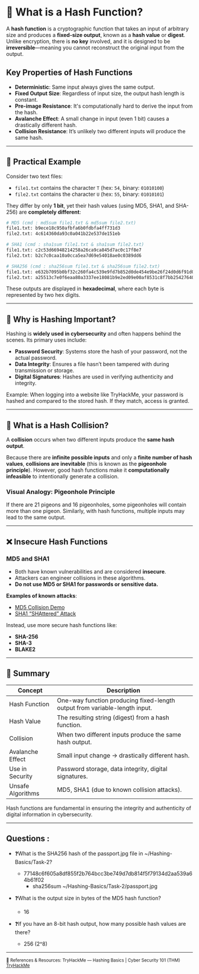 # 🧮 What is a Hash Function?

A **hash function** is a cryptographic function that takes an input of arbitrary size and produces a **fixed-size output**, known as a **hash value** or **digest**. Unlike encryption, there is **no key** involved, and it is designed to be **irreversible**—meaning you cannot reconstruct the original input from the output.

## Key Properties of Hash Functions

- **Deterministic**: Same input always gives the same output.
- **Fixed Output Size**: Regardless of input size, the output hash length is constant.
- **Pre-image Resistance**: It's computationally hard to derive the input from the hash.
- **Avalanche Effect**: A small change in input (even 1 bit) causes a drastically different hash.
- **Collision Resistance**: It’s unlikely two different inputs will produce the same hash.

---

## 🧪 Practical Example

Consider two text files:

- `file1.txt` contains the character `T` (hex: `54`, binary: `01010100`)
- `file2.txt` contains the character `U` (hex: `55`, binary: `01010101`)

They differ by only **1 bit**, yet their hash values (using MD5, SHA1, and SHA-256) are **completely different**:

```bash
# MD5 (cmd : md5sum file1.txt & md5sum file2.txt)
file1.txt: b9ece18c950afbfa6b0fdbfa4ff731d3  
file2.txt: 4c614360da93c0a041b22e537de151eb

# SHA1 (cmd : sha1sum file1.txt & sha1sum file2.txt)
file1.txt: c2c53d66948214258a26ca9ca845d7ac0c17f8e7  
file2.txt: b2c7c0caa10a0cca5ea7d69e54018ae0c0389dd6

# SHA256 (cmd : sha256sum file1.txt & sha256sum file2.txt)
file1.txt: e632b7095b0bf32c260fa4c539e9fd7b852d0de454e9be26f24d0d6f91d069d3  
file2.txt: a25513c7e0f6eaa80a3337ee18081b9e2ed09e00af8531c8f7bb2542764027e7
```

These outputs are displayed in **hexadecimal**, where each byte is represented by two hex digits.

---

## 🔑 Why is Hashing Important?

Hashing is **widely used in cybersecurity** and often happens behind the scenes. Its primary uses include:

- **Password Security**: Systems store the hash of your password, not the actual password.
- **Data Integrity**: Ensures a file hasn’t been tampered with during transmission or storage.
- **Digital Signatures**: Hashes are used in verifying authenticity and integrity.

Example: When logging into a website like TryHackMe, your password is hashed and compared to the stored hash. If they match, access is granted.

---

## 🚀 What is a Hash Collision?

A **collision** occurs when two different inputs produce the **same hash output**.

Because there are **infinite possible inputs** and only a **finite number of hash values**, **collisions are inevitable** (this is known as the **pigeonhole principle**). However, good hash functions make it **computationally infeasible** to intentionally generate a collision.

### Visual Analogy: Pigeonhole Principle
If there are 21 pigeons and 16 pigeonholes, some pigeonholes will contain more than one pigeon. Similarly, with hash functions, multiple inputs may lead to the same output.

---

## ❌ Insecure Hash Functions

### MD5 and SHA1
- Both have known vulnerabilities and are considered **insecure**.
- Attackers can engineer collisions in these algorithms.
- **Do not use MD5 or SHA1 for passwords or sensitive data.**

**Examples of known attacks**:
- [MD5 Collision Demo](https://www.mscs.dal.ca/~selinger/md5collision/)
- [SHA1 “SHAttered” Attack](https://shattered.io/)

Instead, use more secure hash functions like:
- **SHA-256**
- **SHA-3**
- **BLAKE2**

---

## 🎯 Summary

| Concept             | Description                                                                 |
|---------------------|-----------------------------------------------------------------------------|
| Hash Function        | One-way function producing fixed-length output from variable-length input. |
| Hash Value           | The resulting string (digest) from a hash function.                        |
| Collision            | When two different inputs produce the same hash output.                    |
| Avalanche Effect     | Small input change → drastically different hash.                           |
| Use in Security      | Password storage, data integrity, digital signatures.                      |
| Unsafe Algorithms    | MD5, SHA1 (due to known collision attacks).                                |

Hash functions are fundamental in ensuring the integrity and authenticity of digital information in cybersecurity.

---

## Questions :

- ❓What is the SHA256 hash of the passport.jpg file in ~/Hashing-Basics/Task-2?
  - 77148c6f605a8df855f2b764bcc3be749d7db814f5f79134d2aa539a64b61f02
    - sha256sum ~/Hashing-Basics/Task-2/passport.jpg

- ❓What is the output size in bytes of the MD5 hash function?
  - 16

- ❓If you have an 8-bit hash output, how many possible hash values are there?
  - 256 (2^8)
  
---

<sub>🔗 References & Resources:
TryHackMe — Hashing Basics | Cyber Security 101 (THM) [TryHackMe](https://tryhackme.com/room/hashingbasics)</sub>

